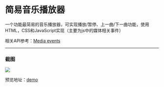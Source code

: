 # 简易音乐播放器

一个功能最简易的音乐播放器，可实现播放/暂停、上一曲/下一曲功能，使用HTML，CSS和JavaScript实现（主要为js中的媒体相关事件）

相关API参考：[Media events](https://developer.mozilla.org/en-US/docs/Web/Guide/Events/Media_events)

---

### 截图

![](http://ww1.sinaimg.cn/large/005MueYegy1fudmw60eidj30bu03uglf.jpg)

预览地址：[demo](https://selfimper.github.io/musicPlayer/index.html)

